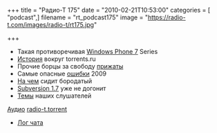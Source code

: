 +++
title = "Радио-Т 175"
date = "2010-02-21T10:53:00"
categories = [ "podcast",]
filename = "rt_podcast175"
image = "https://radio-t.com/images/radio-t/rt175.jpg"

+++

- Такая противоречивая [Windows Phone 7](http://www.securitylab.ru/news/390832.php) Series
- [История](http://www.securitylab.ru/news/390974.php) вокруг torrents.ru
- Прочие борцы за свободу [прижаты](http://www.securitylab.ru/news/390891.php)
- Самые опасные [ошибки](http://www.opennet.ru/opennews/art.shtml?num=25465) 2009
- [На чем](http://www.linux.org.ru/news/linux-general/4559794) сидит бородатый
- [Subversion 1.7](http://subversion.wandisco.com/component/content/article/1/44.html) уже не догонит
- [Темы](http://radio-t.com/temi_dlja_vipuskov/temy-dlya-175/) наших слушателей

[Аудио](http://archive.rucast.net/radio-t/media/rt_podcast175.mp3)
[radio-t.torrent](http://www.radio-t.com/torrents/rt_podcast175.mp3.torrent)

* [Лог чата](http://chat.radio-t.com/logs/radio-t-175.html)
<audio src="http://archive.rucast.net/radio-t/media/rt_podcast175.mp3" preload="none"></audio>